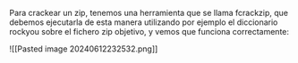 Para crackear un zip, tenemos una herramienta que se llama fcrackzip, que debemos ejecutarla de esta manera utilizando por ejemplo el diccionario rockyou sobre el fichero zip objetivo, y vemos que funciona correctamente:

![[Pasted image 20240612232532.png]]